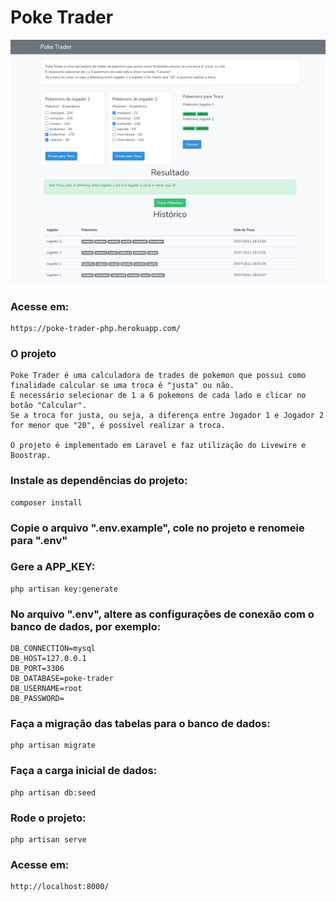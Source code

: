 # Poke Trader

[<img src="public/img/poke-trader.png"/>](public/img/poke-trader.png)    

### Acesse em:
```
https://poke-trader-php.herokuapp.com/
```

### O projeto
```    
Poke Trader é uma calculadora de trades de pokemon que possui como finalidade calcular se uma troca é "justa" ou não.
É necessário selecionar de 1 a 6 pokemons de cada lado e clicar no botão "Calcular".
Se a troca for justa, ou seja, a diferença entre Jogador 1 e Jogador 2 for menor que "20", é possível realizar a troca.

O projeto é implementado em Laravel e faz utilização do Livewire e Boostrap.
```

### Instale as dependências do projeto:
```
composer install
```

### Copie o arquivo ".env.example", cole no projeto e renomeie para  ".env"

### Gere a APP_KEY:
```
php artisan key:generate
```

### No arquivo ".env", altere as configurações de conexão com o banco de dados, por exemplo:
```
DB_CONNECTION=mysql
DB_HOST=127.0.0.1
DB_PORT=3306
DB_DATABASE=poke-trader
DB_USERNAME=root
DB_PASSWORD=
```

### Faça a migração das tabelas para o banco de dados:
```
php artisan migrate
```

### Faça a carga inicial de dados:
```
php artisan db:seed
```

### Rode o projeto:
```
php artisan serve
```

### Acesse em:
```
http://localhost:8000/
```

